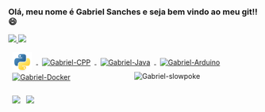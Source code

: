 

<!--
**GabrielSan99/GabrielSan99** is a ✨ _special_ ✨ repository because its `README.md` (this file) appears on your GitHub profile.

Here are some ideas to get you started:

- 🔭 I’m currently working on ...
- 🌱 I’m currently learning ...
- 👯 I’m looking to collaborate on ...
- 🤔 I’m looking for help with ...
- 💬 Ask me about ...
- 📫 How to reach me: ...
- 😄 Pronouns: ...
- ⚡ Fun fact: ...
-->


### Olá, meu nome é Gabriel Sanches e seja bem vindo ao meu git!! 😄
 <div>
  <a href="https://github.com/GabrielSan99">
  <img height="150em" src="https://github-readme-stats.vercel.app/api?username=GabrielSan99&show_icons=true&theme=highcontrast&include_all_commits=true&count_private=true"/>
  <img height="150em" src="https://github-readme-stats.vercel.app/api/top-langs/?username=GabrielSan99&layout=compact&langs_count=7&theme=highcontrast"/>
</div>

<div style="display: inline_block"><br>
  <img align="center" alt="Gabriel-Python" height="40" width="40" hspace="8" src="https://raw.githubusercontent.com/devicons/devicon/master/icons/python/python-original.svg">
  <img align="center" alt="Gabriel-CPP" height="40" width="40" hspace="8" src="https://raw.githubusercontent.com/jmnote/z-icons/master/svg/cpp.svg">
  <img align="center" alt="Gabriel-Java" height="40" width="40" hspace="8" src="https://raw.githubusercontent.com/jmnote/z-icons/master/svg/java.svg">
  <i class="devicon-flask-original-wordmark"></i>
  <img align="center" alt="Gabriel-Arduino" height="40" width="40" hspace="8" src="https://cdn.icon-icons.com/icons2/159/PNG/256/arduino_22429.png">
  <img align="center" alt="Gabriel-Docker" height="40" width="40" hspace="8" src="https://cdn.jsdelivr.net/gh/devicons/devicon/icons/docker/docker-original-wordmark.svg">
  
  <!-- <img align="right" alt="Gabriel-walle" src="https://c.tenor.com/s3qM34cMY08AAAAC/walle-pixar.gif" width="250"> -->
  <img align="right" alt="Gabriel-slowpoke" src="http://i.stack.imgur.com/SBv4T.gif" width="250">
</div>


##
<div> 
 <a href = "mailto:gabriel_j.sanches@hotmail.com"><img src="https://img.shields.io/badge/-Gmail-%23333?style=for-the-badge&logo=gmail&logoColor=white" hspace = "8" target="_blank"></a>
 <a href="https://www.linkedin.com/in/gabriel-josé-sanches" target="_blank"><img src="https://img.shields.io/badge/-LinkedIn-%230077B5?style=for-the-badge&logo=linkedin&logoColor=white" target="_blank"></a>
 
</div>
 
 
 <!--  
  ##
 
<div> 
  <a href="https://www.youtube.com/channel/UC_-uuuZbY0AAt9CViNzvc-Q" target="_blank"><img src="https://img.shields.io/badge/YouTube-FF0000?style=for-the-badge&logo=youtube&logoColor=white" target="_blank"></a>
  <a href="https://instagram.com/rafaballerini" target="_blank"><img src="https://img.shields.io/badge/-Instagram-%23E4405F?style=for-the-badge&logo=instagram&logoColor=white" target="_blank"></a>
 	<a href="https://www.twitch.tv/rafaballerinii" target="_blank"><img src="https://img.shields.io/badge/Twitch-9146FF?style=for-the-badge&logo=twitch&logoColor=white" target="_blank"></a>
 <a href="https://discord.gg/G9GPg5SA75" target="_blank"><img src="https://img.shields.io/badge/Discord-7289DA?style=for-the-badge&logo=discord&logoColor=white" target="_blank"></a> 
  <a href = "mailto:contato@rafaballerini.tech"><img src="https://img.shields.io/badge/-Gmail-%23333?style=for-the-badge&logo=gmail&logoColor=white" target="_blank"></a>
  <a href="www.linkedin.com/in/gabriel-josé-sanches" target="_blank"><img src="https://img.shields.io/badge/-LinkedIn-%230077B5?style=for-the-badge&logo=linkedin&logoColor=white" target="_blank"></a> 
 
  ![Snake animation](https://github.com/rafaballerini/rafaballerini/blob/output/github-contribution-grid-snake.svg)
 
</div>
 
 -->
